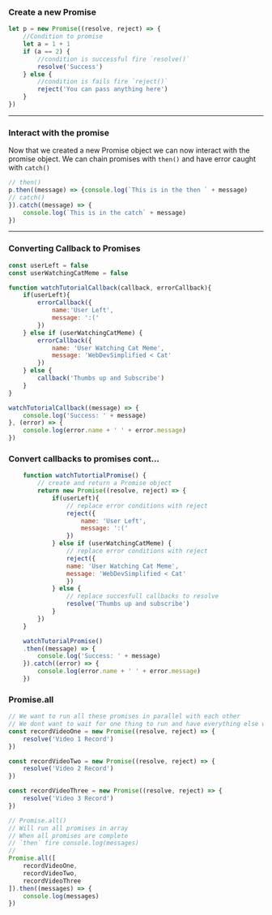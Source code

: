 ### Create a new Promise
```js
let p = new Promise((resolve, reject) => {
    //Condition to promise 
    let a = 1 + 1
    if (a == 2) {
        //condition is successful fire `resolve()`
        resolve('Success')
    } else {
        //condition is fails fire `reject()`
        reject('You can pass anything here')
    }
})

```
---------------------------------------------------------------------------------------
### Interact with the promise
Now that we created a new Promise object  we can now interact with the promise object. We can chain promises with `then()` and have error caught with `catch()`


```js
// then()
p.then((message) => {console.log(`This is in the then ` + message)
// catch()
}).catch((message) => {
    console.log(`This is in the catch` + message)
})
```
----------------------------------------------------------------------------------------
### Converting Callback to Promises 

```js
const userLeft = false
const userWatchingCatMeme = false 

function watchTutorialCallback(callback, errorCallback){
    if(userLeft){
        errorCallback({
            name:'User Left',
            message: ':('
        })
    } else if (userWatchingCatMeme) {
        errorCallback({
            name: 'User Watching Cat Meme',
            message: 'WebDevSimplified < Cat'
        })
    } else {
        callback('Thumbs up and Subscribe')
    }
}

watchTutorialCallback((message) => {
    console.log('Success: ' + message)
}, (error) => {
    console.log(error.name + ' ' + error.message)
})
```

### Convert callbacks to promises cont...
```js
    function watchTutortialPromise() {
        // create and return a Promise object 
        return new Promise((resolve, reject) => {
            if(userLeft){
                // replace error conditions with reject
                reject({
                    name: 'User Left',
                    message: ':('
                })
            } else if (userWatchingCatMeme) {
                // replace error conditions with reject
                reject({
                name: 'User Watching Cat Meme',
                message: 'WebDevSimplified < Cat'
                })
            } else {
                // replace succesfull callbacks to resolve
                resolve('Thumbs up and subscribe')
            }
        })
    }

    watchTutorialPromise()
    .then((message) => {
        console.log('Success: ' + message)
    }).catch((error) => {
        console.log(error.name + ' ' + error.message)
    })
```

### Promise.all
```js
// We want to run all these promises in parallel with each other
// We dont want to wait for one thing to run and have everything else wait
const recordVideoOne = new Promise((resolve, reject) => {
    resolve('Video 1 Record')
})

const recordVideoTwo = new Promise((resolve, reject) => {
    resolve('Video 2 Record')
})

const recordVideoThree = new Promise((resolve, reject) => {
    resolve('Video 3 Record')
})

// Promise.all()
// Will run all promises in array
// When all promises are complete 
// `then` fire console.log(messages)
// 
Promise.all([
    recordVideoOne,  
    recordVideoTwo,
    recordVideoThree
]).then((messages) => {
    console.log(messages)
})

```

